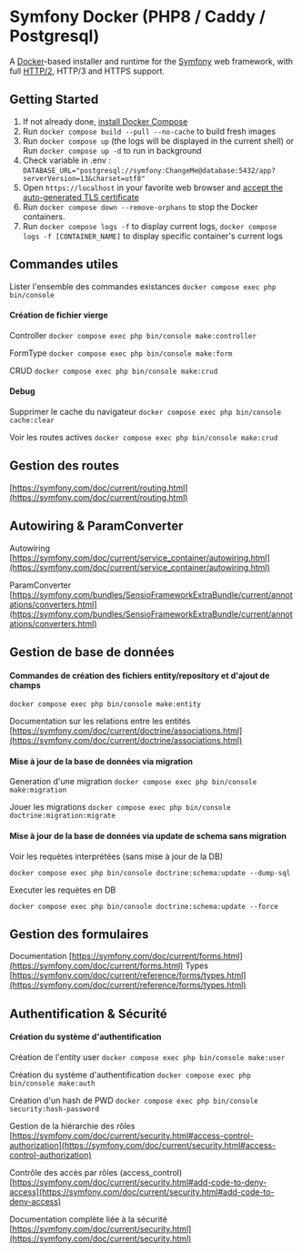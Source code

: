 # Symfony Docker (PHP8 / Caddy / Postgresql)

A [Docker](https://www.docker.com/)-based installer and runtime for the [Symfony](https://symfony.com) web framework, with full [HTTP/2](https://symfony.com/doc/current/weblink.html), HTTP/3 and HTTPS support.

## Getting Started

1. If not already done, [install Docker Compose](https://docs.docker.com/compose/install/)
2. Run `docker compose build --pull --no-cache` to build fresh images
3. Run `docker compose up` (the logs will be displayed in the current shell) or Run `docker compose up -d` to run in background
4. Check variable in .env : `DATABASE_URL="postgresql://symfony:ChangeMe@database:5432/app?serverVersion=13&charset=utf8"`
5. Open `https://localhost` in your favorite web browser and [accept the auto-generated TLS certificate](https://stackoverflow.com/a/15076602/1352334)
6. Run `docker compose down --remove-orphans` to stop the Docker containers.
7. Run `docker compose logs -f` to display current logs, `docker compose logs -f [CONTAINER_NAME]` to display specific container's current logs

## Commandes utiles
Lister l'ensemble des commandes existances `docker compose exec php bin/console`

#### Création de fichier vierge
Controller `docker compose exec php bin/console make:controller`

FormType `docker compose exec php bin/console make:form`

CRUD `docker compose exec php bin/console make:crud`

#### Debug
Supprimer le cache du navigateur `docker compose exec php bin/console cache:clear`

Voir les routes actives `docker compose exec php bin/console make:crud`

## Gestion des routes
[https://symfony.com/doc/current/routing.html](https://symfony.com/doc/current/routing.html)

## Autowiring & ParamConverter
Autowiring [https://symfony.com/doc/current/service_container/autowiring.html](https://symfony.com/doc/current/service_container/autowiring.html)

ParamConverter [https://symfony.com/bundles/SensioFrameworkExtraBundle/current/annotations/converters.html](https://symfony.com/bundles/SensioFrameworkExtraBundle/current/annotations/converters.html)

## Gestion de base de données

#### Commandes de création des fichiers entity/repository et d'ajout de champs
`docker compose exec php bin/console make:entity`

Documentation sur les relations entre les entités [https://symfony.com/doc/current/doctrine/associations.html](https://symfony.com/doc/current/doctrine/associations.html)

#### Mise à jour de la base de données via migration
Generation d'une migration `docker compose exec php bin/console make:migration`

Jouer les migrations `docker compose exec php bin/console doctrine:migration:migrate`

#### Mise à jour de la base de données via update de schema sans migration
Voir les requètes interprétées (sans mise à jour de la DB)

`docker compose exec php bin/console doctrine:schema:update --dump-sql`

Executer les requètes en DB

`docker compose exec php bin/console doctrine:schema:update --force`

## Gestion des formulaires

Documentation [https://symfony.com/doc/current/forms.html](https://symfony.com/doc/current/forms.html)
Types [https://symfony.com/doc/current/reference/forms/types.html](https://symfony.com/doc/current/reference/forms/types.html)

## Authentification & Sécurité 

#### Création du système d'authentification 

Création de l'entity user `docker compose exec php bin/console make:user`

Création du système d'authentification `docker compose exec php bin/console make:auth`

Création d'un hash de PWD `docker compose exec php bin/console security:hash-password`

Gestion de la hiérarchie des rôles [https://symfony.com/doc/current/security.html#access-control-authorization](https://symfony.com/doc/current/security.html#access-control-authorization)

Contrôle des accès par rôles (access_control) [https://symfony.com/doc/current/security.html#add-code-to-deny-access](https://symfony.com/doc/current/security.html#add-code-to-deny-access)

Documentation complète liée à la sécurité [https://symfony.com/doc/current/security.html](https://symfony.com/doc/current/security.html)
